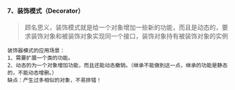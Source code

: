 #### 7、装饰模式（Decorator）
> 顾名思义，装饰模式就是给一个对象增加一些新的功能，而且是动态的，要求装饰对象和被装饰对象实现同一个接口，装饰对象持有被装饰对象的实例
```
装饰器模式的应用场景：
1、需要扩展一个类的功能。
2、动态的为一个对象增加功能，而且还能动态撤销。（继承不能做到这一点，继承的功能是静态的，不能动态增删。）
缺点：产生过多相似的对象，不易排错！
```